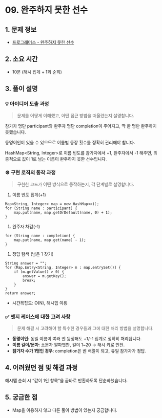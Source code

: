 # **09. 완주하지 못한 선수**

## **1. 문제 정보**

- [프로그래머스 - 완주하지 못한 선수](https://school.programmers.co.kr/learn/courses/30/lessons/42576)

## **2. 소요 시간**

- 10분 (해시 집계 + 1회 순회)

## **3. 풀이 설명**

### **💡 아이디어 도출 과정**

> 문제를 어떻게 이해했고, 어떤 접근 방법을 떠올렸는지 설명합니다.
> 

참가자 명단 participant와 완주자 명단 completion이 주어지고, 딱 한 명만 완주하지 못했습니다.

동명이인이 있을 수 있으므로 이름별 등장 횟수를 정확히 관리해야 합니다.

HashMap<String, Integer>로 이름 빈도를 참가자에서 +1, 완주자에서 -1 해주면, 최종적으로 값이 1로 남는 이름이 완주하지 못한 선수입니다.

### **⚙️ 구현 로직의 동작 과정**

> 구현한 코드가 어떤 방식으로 동작하는지, 각 단계별로 설명합니다.
> 
1. 이름 빈도 집계(+1)

```
Map<String, Integer> map = new HashMap<>();
for (String name : participant) {
    map.put(name, map.getOrDefault(name, 0) + 1);
}
```

1. 완주자 차감(-1)

```
for (String name : completion) {
    map.put(name, map.get(name) - 1);
}
```

1. 정답 탐색 (남은 1 찾기)

```
String answer = "";
for (Map.Entry<String, Integer> m : map.entrySet()) {
    if (m.getValue() > 0) {
        answer = m.getKey();
        break;
    }
}
return answer;
```

- 시간복잡도: O(N), 해시맵 이용

### **✅ 엣지 케이스에 대한 고려 사항**

> 문제 해결 시 고려해야 할 특수한 경우들과 그에 대한 처리 방법을 설명합니다.
> 
- **동명이인**: 동일 이름이 여러 번 등장해도 +1/-1 집계로 정확히 처리됩니다.
- **이름 길이/문자**: 소문자 알파벳만, 길이 1~20 → 해시 키로 안전.
- **참가자 수가 1명인 경우**: completion은 빈 배열이 되고, 유일 참가자가 정답.

## **4. 어려웠던 점 및 해결 과정**

해시맵 순회 시 “값이 1인 항목”을 곧바로 반환하도록 단순화했습니다.

## **5. 궁금한 점**

- Map을 이용하지 않고 다른 풀이 방법이 있는지 궁금합니다.